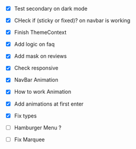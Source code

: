 - [x] Test secondary on dark mode
- [x] CHeck if (sticky or fixed)? on navbar is working
- [x] Finish ThemeContext
- [x] Add logic on faq
- [x] Add mask on reviews
- [x] Check responsive
- [x] NavBar Animation
- [x] How to work Animation
- [x] Add animations at first enter
- [x] Fix types

- [ ] Hamburger Menu ?
- [ ] Fix Marquee

